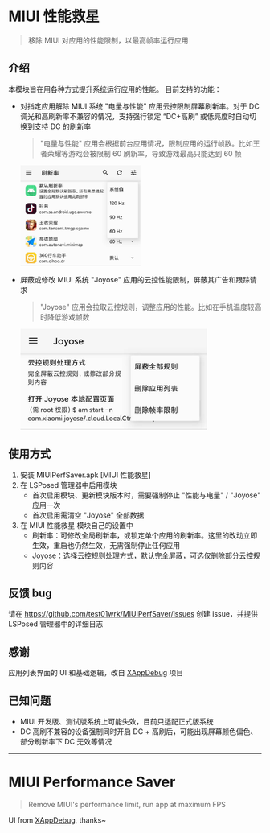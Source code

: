 # MIUI 性能救星
> 移除 MIUI 对应用的性能限制，以最高帧率运行应用

## 介绍
本模块旨在用各种方式提升系统运行应用的性能。
目前支持的功能：
- 对指定应用解除 MIUI 系统 "电量与性能" 应用云控限制屏幕刷新率。对于 DC 调光和高刷新率不兼容的情况，支持强行锁定 “DC+高刷” 或低亮度时自动切换到支持 DC 的刷新率
  > "电量与性能" 应用会根据前台应用情况，限制应用的运行帧数。比如王者荣耀等游戏会被限制 60 刷新率，导致游戏最高只能达到 60 帧
 
  <img src='./public/images/refresh_rate.jpg' style='height: 200px;' alt='refresh_rate' />
- 屏蔽或修改 MIUI 系统 "Joyose" 应用的云控性能限制，屏蔽其广告和跟踪请求
  > "Joyose" 应用会拉取云控规则，调整应用的性能。比如在手机温度较高时降低游戏帧数

  <img src='./public/images/joyose.jpg' style='height: 200px;' alt='joyose' />

## 使用方式
1. 安装 MIUIPerfSaver.apk [MIUI 性能救星]
2. 在 LSPosed 管理器中启用模块
   - 首次启用模块、更新模块版本时，需要强制停止 "性能与电量" / "Joyose" 应用一次
   - 首次启用需清空 "Joyose" 全部数据
3. 在 MIUI 性能救星 模块自己的设置中
   - 刷新率：可修改全局刷新率，或锁定单个应用的刷新率。这里的改动立即生效，重启也仍然生效，无需强制停止任何应用
   - Joyose：选择云控规则处理方式，默认完全屏蔽，可选仅删除部分云控规则内容


## 反馈 bug
请在 https://github.com/test01wrk/MIUIPerfSaver/issues 创建 issue，并提供 LSPosed 管理器中的详细日志

## 感谢
应用列表界面的 UI 和基础逻辑，改自 [XAppDebug](https://github.com/Palatis/XAppDebug) 项目

## 已知问题
- MIUI 开发版、测试版系统上可能失效，目前只适配正式版系统
- DC 高刷不兼容的设备强制同时开启 DC + 高刷后，可能出现屏幕颜色偏色、部分刷新率下 DC 无效等情况

---

# MIUI Performance Saver
> Remove MIUI\'s performance limit, run app at maximum FPS

UI from [XAppDebug](https://github.com/Palatis/XAppDebug), thanks~

